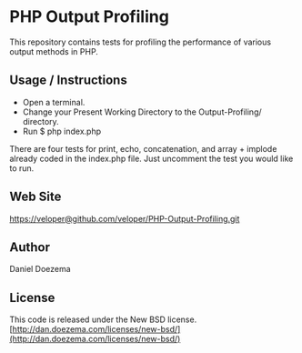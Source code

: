 # PHP Output Profiling

This repository contains tests for profiling the performance of various output methods in PHP. 

## Usage / Instructions

* Open a terminal.
* Change your Present Working Directory to the Output-Profiling/ directory.
* Run $ php index.php


There are four tests for print, echo, concatenation, and array + implode already coded in the index.php file. Just uncomment the test you would like to run.

## Web Site
[https://veloper@github.com/veloper/PHP-Output-Profiling.git](https://veloper@github.com/veloper/PHP-Output-Profiling.git)

## Author
Daniel Doezema

## License

This code is released under the New BSD license. [http://dan.doezema.com/licenses/new-bsd/](http://dan.doezema.com/licenses/new-bsd/)